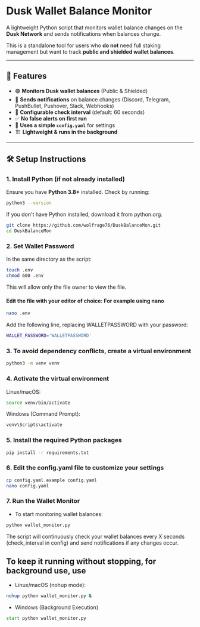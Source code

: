 # Dusk Wallet Balance Monitor

A lightweight Python script that monitors wallet balance changes on the **Dusk Network** and sends notifications when balances change.

This is a standalone tool for users who **do not** need full staking management but want to track **public and shielded wallet balances**.

---

## 🚀 Features

- 🟢 **Monitors Dusk wallet balances** (Public & Shielded)
- 🔔 **Sends notifications** on balance changes (Discord, Telegram, PushBullet, Pushover, Slack, Webhooks)
- 🔄 **Configurable check interval** (default: 60 seconds)
- ✅ **No false alerts on first run**
- 🔧 **Uses a simple `config.yaml`** for settings
- 🏗 **Lightweight & runs in the background**

---

## 🛠️ Setup Instructions

### 1. Install Python (if not already installed)

Ensure you have **Python 3.8+** installed. Check by running:

```bash
python3 --version
```

If you don't have Python installed, download it from python.org.

```bash
git clone https://github.com/wolfrage76/DuskBalanceMon.git
cd DuskBalanceMon
```

### 2. Set Wallet Password

In the same directory as the script:

```bash
touch .env
chmod 600 .env
```

This will allow only the file owner to view the file.

#### Edit the file with your editor of choice: For example using nano

```bash
nano .env
```

Add the following line, replacing WALLETPASSWORD with your password:

```bash
WALLET_PASSWORD='WALLETPASSWORD' 
```

### 3. To avoid dependency conflicts, create a virtual environment

```bash
python3 -m venv venv
```

### 4. Activate the virtual environment

Linux/macOS:

```bash
source venv/bin/activate
```

Windows (Command Prompt):

```cmd
venv\Scripts\activate
```

### 5. Install the required Python packages

```bash
pip install -r requirements.txt
```

### 6. Edit the config.yaml file to customize your settings

```bash
cp config.yaml.example config.yaml
nano config.yaml
```

### 7. Run the Wallet Monitor

- To start monitoring wallet balances:

```bash
python wallet_monitor.py
```

The script will continuously check your wallet balances every X seconds (check_interval in config) and send notifications if any changes occur.

## To keep it running without stopping, for background use, use

- Linux/macOS (nohup mode):

```bash
nohup python wallet_monitor.py &
```

- Windows (Background Execution)

```cmd
start python wallet_monitor.py
```
